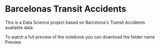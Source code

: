# Barcelonas Transit Accidents
This is a Data Science project based on Barcelona's Transit Accidents available data.

To watch a full preview of the notebook you can download the folder name Preview
